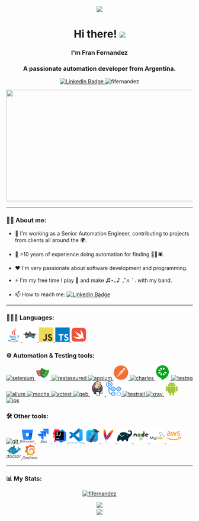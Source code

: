 <div id="header" align="center">
  <img src="https://media.giphy.com/media/v1.Y2lkPTc5MGI3NjExNWlzajNxbWFxc3oxbGh6enluZW50azJ4eGJ6dmlvZmk5NHNzZThzdSZlcD12MV9naWZzX3NlYXJjaCZjdD1n/euAnOkLGWtdHG/giphy.gif" width="250"/>
  <h1 align="center">Hi there! <img src="https://media.giphy.com/media/hvRJCLFzcasrR4ia7z/giphy.gif" width="25px"/></h1>
  <h3 align="center">I'm Fran Fernandez </h3>
  <h3 align="center">A passionate automation developer from Argentina.</h3>
  <p align="center">  
    <a href="https://www.linkedin.com/in/francisco-fernandez-890b43b9/">
      <img src="https://img.shields.io/badge/LinkedIn-blue?style=for-the-badge&logo=linkedin&logoColor=white" alt="LinkedIn Badge"/>
    </a>
    <img src="https://komarev.com/ghpvc/?username=fifernandez&label=Profile%20views&color=0e75b6&style=flat" alt="fifernandez" /> 
  </p>
  <div align="center">
    <img src="https://media.giphy.com/media/iIqmM5tTjmpOB9mpbn/giphy.gif" width="600" height="300"/>
  </div>
</div>

---

<h3 align="left">🙋‍♂️ About me:</h3>

- 🔭 I'm working as a Senior Automation Engineer, contributing to projects from clients all around the 🌍.

- 🌱 >10 years of experience doing automation for finding 🐞🐛🕷️.

- ❤️ I'm very passionate about software development and programming.

- ⚡ I'm my free time I play 🎸 and make ♫⋆｡♪ ₊˚♬ ﾟ. with my band.

- 📫 How to reach me: [![Linkedin Badge](https://img.shields.io/badge/-FranFernandez-blue?style=flat&logo=Linkedin&logoColor=white)](https://www.linkedin.com/in/francisco-fernandez-890b43b9)

---

<h3 align="left">👨🏻‍💻 Languages:</h3>
<p align="left"> 
  <a href="https://www.java.com" target="_blank" rel="noreferrer">     <img src="https://raw.githubusercontent.com/devicons/devicon/master/icons/java/java-original.svg" alt="java" width="40" height="40"/> </a> 
  <a href="https://groovy-lang.org/" target="_blank" rel="noreferrer"> <img src="https://raw.githubusercontent.com/devicons/devicon/master/icons/groovy/groovy-original.svg" alt="groovy" width="40" height="40"/> </a>
  <a href="https://developer.mozilla.org/en-US/docs/Web/JavaScript" target="_blank" rel="noreferrer"> <img src="https://raw.githubusercontent.com/devicons/devicon/master/icons/javascript/javascript-original.svg" alt="javascript" width="40" height="40"/> </a> 
  <a href="https://www.typescriptlang.org/" target="_blank" rel="noreferrer"> <img src="https://raw.githubusercontent.com/devicons/devicon/master/icons/typescript/typescript-original.svg" alt="typescript" width="40" height="40"/> </a>
  <a href="https://www.swift.org/" target="_blank" rel="noreferrer"> <img src="https://raw.githubusercontent.com/devicons/devicon/master/icons/swift/swift-original.svg" alt="swift" width="40" height="40"/> </a>
</p>
<h3 align="left">⚙️ Automation & Testing tools:</h3>
<p align="left"> 
  <a href="https://www.selenium.dev" target="_blank" rel="noreferrer"> <img src="https://raw.githubusercontent.com/detain/svg-logos/780f25886640cef088af994181646db2f6b1a3f8/svg/selenium-logo.svg" alt="selenium" width="40" height="40"/> </a> 
  <a href="https://playwright.dev/" target="_blank" rel="noreferrer"> <img src="https://raw.githubusercontent.com/devicons/devicon/master/icons/playwright/playwright-original.svg" alt="playwright" width="40" height="40"/> </a>
  <a href="https://rest-assured.io/" target="_blank" rel="noreferrer"> <img src="https://avatars.githubusercontent.com/u/19369327?s=280&v=4" alt="restassured" width="40" height="40"/> </a>
  <a href="https://appium.io/docs/en/latest/" target="_blank" rel="noreferrer"> <img src="https://w7.pngwing.com/pngs/372/674/png-transparent-appium-test-automation-software-testing-selenium-calabash-purple-violet-text.png" alt="appium" width="40" height="40"/> </a>
  <a href="https://www.postman.com/" target="_blank" rel="noreferrer"> <img src="https://raw.githubusercontent.com/devicons/devicon/master/icons/postman/postman-original.svg" alt="postman" width="40" height="40"/> </a>
  <a href="https://www.charlesproxy.com/" target="_blank" rel="noreferrer"> <img src="https://encrypted-tbn0.gstatic.com/images?q=tbn:ANd9GcQFqUrvezr20po31wE1nXuuZu5qG-j23g8Uig&s" alt="charles" width="40" height="40"/> </a>
  <a href="https://cucumber.io/" target="_blank" rel="noreferrer"> <img src="https://raw.githubusercontent.com/devicons/devicon/master/icons/cucumber/cucumber-plain.svg" alt="cucumber" width="40" height="40"/> </a>
  <a href="https://testng.org/" target="_blank" rel="noreferrer"> <img src="https://banner2.cleanpng.com/20180816/eej/f5e89d12b09a007df882894bf58820c4.webp" alt="testng" width="40" height="40"/> </a>
  <a href="https://allurereport.org/" target="_blank" rel="noreferrer"> <img src="https://encrypted-tbn0.gstatic.com/images?q=tbn:ANd9GcQxxSJwBauRp4QVl5aTRnqlPKkow6adLJt2Uw&s" alt="allure" width="40" height="40"/> </a>
  <a href="https://mochajs.org" target="_blank" rel="noreferrer"> <img src="https://www.vectorlogo.zone/logos/mochajs/mochajs-icon.svg" alt="mocha" width="40" height="40"/> </a> 
  <a href="https://developer.apple.com/documentation/xctest" target="_blank" rel="noreferrer"> <img src="https://about.codecov.io/wp-content/uploads/2020/11/xctest-logo.png" alt="xctest" width="40" height="40"/> </a>
  <a href="https://www.gebish.org/" target="_blank" rel="noreferrer"> <img src="https://pbs.twimg.com/profile_images/562909157515210752/gOkwv73O_400x400.png" alt="geb" width="40" height="40"/> </a>
  <a href="https://www.jenkins.io" target="_blank" rel="noreferrer"> <img src="https://raw.githubusercontent.com/devicons/devicon/master/icons/jenkins/jenkins-original.svg" alt="jenkins" width="40" height="40"/> </a> 
  <a href="https://github.com/features/actions" target="_blank" rel="noreferrer"> <img src="https://raw.githubusercontent.com/devicons/devicon/master/icons/githubactions/githubactions-original.svg" alt="github actions" width="40" height="40"/> </a> 
  <a href="https://www.testrail.com/blog/testrail-new-brand/" target="_blank" rel="noreferrer"> <img src="https://images.sftcdn.net/images/t_app-icon-m/p/cf621780-b1a7-4fcc-a83a-ab4b48ef524a/552890671/testrail-testrail-logo-100.png" alt="testrail" width="40" height="40"/> </a>
  <a href="https://www.getxray.app/" target="_blank" rel="noreferrer"> <img src="https://encrypted-tbn0.gstatic.com/images?q=tbn:ANd9GcQ6WQimiY2zve-H5R5TsR_SDicIfHZhftN1Pg&s" alt="xray" width="40" height="40"/> </a>
  <a href="https://www.android.com/intl/es_es/" target="_blank" rel="noreferrer"> <img src="https://raw.githubusercontent.com/devicons/devicon/master/icons/android/android-original.svg" alt="android" width="40" height="40"/> </a>
  <a href="https://www.apple.com/ios/" target="_blank" rel="noreferrer"> <img src="https://w7.pngwing.com/pngs/27/996/png-transparent-apple-logo-apple-logo-white-heart-logo-thumbnail.png" alt="ios" width="40" height="40"/> </a>
</p>
<h3 align="left">🛠️ Other tools:</h3>
<p align="left"> 
  <a href="https://git-scm.com/" target="_blank" rel="noreferrer"> <img src="https://www.vectorlogo.zone/logos/git-scm/git-scm-icon.svg" alt="git" width="40" height="40"/> </a> 
  <a href="https://bitbucket.org/product/" target="_blank" rel="noreferrer"> <img src="https://raw.githubusercontent.com/devicons/devicon/master/icons/bitbucket/bitbucket-original-wordmark.svg" alt="bitbucket" width="40" height="40"/> </a>
  <a href="https://www.atlassian.com/es/software/jira" target="_blank" rel="noreferrer"> <img src="https://raw.githubusercontent.com/devicons/devicon/master/icons/jira/jira-original-wordmark.svg" alt="jira" width="40" height="40"/> </a>
  <a href="https://www.jetbrains.com/es-es/idea/" target="_blank" rel="noreferrer"> <img src="https://raw.githubusercontent.com/devicons/devicon/master/icons/intellij/intellij-original.svg" alt="intellij" width="40" height="40"/> </a>
  <a href="https://code.visualstudio.com/" target="_blank" rel="noreferrer"> <img src="https://raw.githubusercontent.com/devicons/devicon/master/icons/vscode/vscode-original-wordmark.svg" alt="vscode" width="40" height="40"/> </a>
  <a href="https://developer.apple.com/xcode/" target="_blank" rel="noreferrer"> <img src="https://raw.githubusercontent.com/devicons/devicon/master/icons/xcode/xcode-original.svg" alt="xcode" width="40" height="40"/> </a>
  <a href="https://maven.apache.org/" target="_blank" rel="noreferrer"> <img src="https://raw.githubusercontent.com/devicons/devicon/master/icons/maven/maven-original.svg" alt="maven" width="40" height="40"/> </a>
  <a href="https://gradle.org/" target="_blank" rel="noreferrer"> <img src="https://raw.githubusercontent.com/devicons/devicon/master/icons/gradle/gradle-original.svg" alt="gradle" width="40" height="40"/> </a>
  <a href="https://nodejs.org/en/" target="_blank" rel="noreferrer"> <img src="https://raw.githubusercontent.com/devicons/devicon/master/icons/nodejs/nodejs-original-wordmark.svg" alt="node" width="40" height="40"/> </a>
  <a href="https://www.mysql.com/" target="_blank" rel="noreferrer"> <img src="https://raw.githubusercontent.com/devicons/devicon/master/icons/mysql/mysql-original-wordmark.svg" alt="mysql" width="40" height="40"/> </a> 
  <a href="https://aws.amazon.com" target="_blank" rel="noreferrer"> <img src="https://raw.githubusercontent.com/devicons/devicon/master/icons/amazonwebservices/amazonwebservices-plain-wordmark.svg" alt="aws" width="40" height="40"/> </a> 
  <a href="https://www.docker.com/" target="_blank" rel="noreferrer"> <img src="https://raw.githubusercontent.com/devicons/devicon/master/icons/docker/docker-original-wordmark.svg" alt="docker" width="40" height="40"/> </a> 
  <a href="https://grafana.com/" target="_blank" rel="noreferrer"> <img src="https://raw.githubusercontent.com/devicons/devicon/master/icons/grafana/grafana-original-wordmark.svg" alt="graphana" width="40" height="40"/> </a>
</p>

---

<h3 align="left">📊 My Stats:</h3>
<p align="center"> 
  <a href="https://github.com/ryo-ma/github-profile-trophy"><img src="https://github-profile-trophy.vercel.app/?username=fifernandez" alt="fifernandez" /></a> 
</p>
<div align="center">  
  <img src="http://github-readme-streak-stats.herokuapp.com?user=fifernandez&theme=dark&background=000000" width="600"/>
</div>
<div align="center">
  <img src="https://github-readme-stats.vercel.app/api/top-langs/?username=fifernandez&layout=compact&theme=vision-friendly-dark" width="600"/>
</div>
